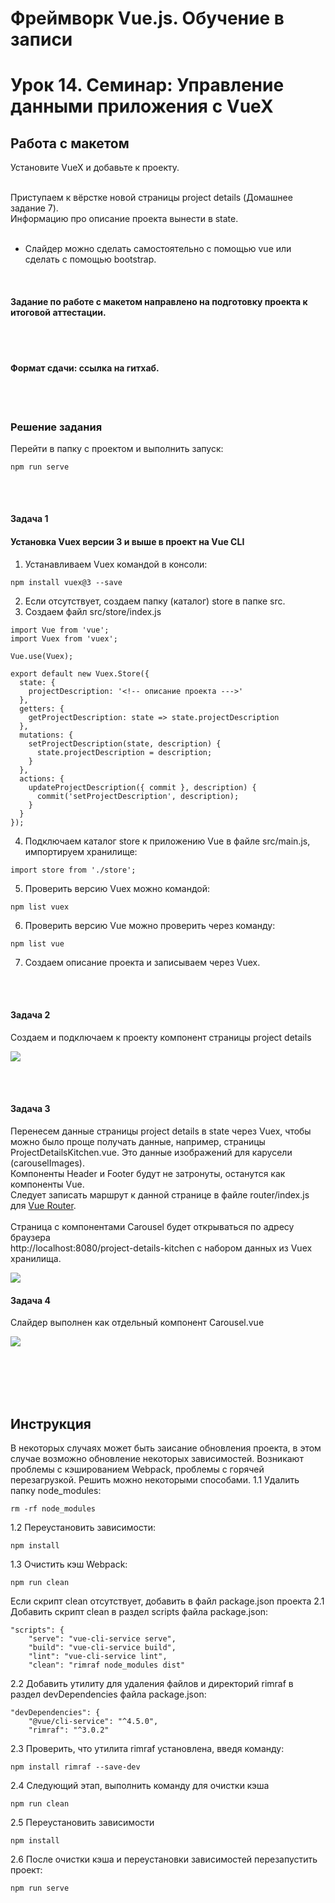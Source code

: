 # Фреймворк Vue.js. Обучение в записи

# Урок 14. Семинар: Управление данными приложения с VueX
## Работа с макетом

Установите VueX и добавьте к проекту.<br><br>

Приступаем к вёрстке новой страницы project details (Домашнее задание 7).<br>
Информацию про описание проекта вынести в state.<br><br>

* Слайдер можно сделать самостоятельно с помощью vue или сделать с помощью bootstrap.<br>

<br>

#### Задание по работе с макетом направлено на подготовку проекта к итоговой аттестации.

<br><br>

#### Формат сдачи: ссылка на гитхаб.

<br><br>

### Решение задания

Перейти в папку с проектом и выполнить запуск:
```
npm run serve

```

<br><br>

#### Задача 1

#### Установка Vuex версии 3 и выше в проект на Vue CLI

1. Устанавливаем Vuex командой в консоли:
```
npm install vuex@3 --save

```
2. Если отсутствует, создаем папку (каталог) store в папке src.
3. Создаем файл src/store/index.js 
```
import Vue from 'vue';
import Vuex from 'vuex';

Vue.use(Vuex);

export default new Vuex.Store({
  state: {
    projectDescription: '<!-- описание проекта --->'
  },
  getters: {
    getProjectDescription: state => state.projectDescription
  },
  mutations: {
    setProjectDescription(state, description) {
      state.projectDescription = description;
    }
  },
  actions: {
    updateProjectDescription({ commit }, description) {
      commit('setProjectDescription', description);
    }
  }
});

```
4. Подключаем каталог store к приложению Vue в файле src/main.js, импортируем хранилище:
```
import store from './store';

```
5. Проверить версию Vuex можно командой:
``` 
npm list vuex
```

6. Проверить версию Vue можно проверить через команду:

```
npm list vue

```
7. Создаем описание проекта и записываем через Vuex.

<br><br>

#### Задача 2

Создаем и подключаем к проекту компонент страницы project details

![](assets/image-7-1.jpg)


<br><br>

#### Задача 3

Перенесем данные страницы project details в state через Vuex, чтобы можно было проще получать данные, например, страницы ProjectDetailsKitchen.vue.
Это данные изображений для карусели (carouselImages). <br>
Компоненты Header и Footer будут не затронуты, останутся как компоненты Vue. <br>
Следует записать маршрут к данной странице в файле router/index.js для [Vue Router](https://router.vuejs.org/). <br><br>
Страница с компонентами Carousel будет открываться по адресу браузера <br>
http://localhost:8080/project-details-kitchen с набором данных из Vuex хранилища.

![](assets/image-7-2.jpg)

#### Задача 4

Слайдер выполнен как отдельный компонент Carousel.vue

![](assets/image-7-3.jpg)



<br><br><br><br>

## Инструкция

В некоторых случаях может быть заисание обновления проекта, в этом случае возможно обновление некоторых зависимостей.
Возникают проблемы с кэшированием Webpack, проблемы с горячей перезагрузкой. Решить можно некоторыми способами.
1.1 Удалить папку node_modules:
```
rm -rf node_modules
```
1.2 Переустановить зависимости:
```
npm install

```
1.3 Очистить кэш Webpack:
```
npm run clean

```
Если скрипт clean отсутствует, добавить в файл package.json проекта
2.1 Добавить скрипт clean в раздел scripts файла package.json:
```
"scripts": {
    "serve": "vue-cli-service serve",
    "build": "vue-cli-service build",
    "lint": "vue-cli-service lint",
    "clean": "rimraf node_modules dist"

```
2.2 Добавить утилиту для удаления файлов и директорий rimraf в раздел devDependencies файла package.json:
```
"devDependencies": {
    "@vue/cli-service": "^4.5.0",
    "rimraf": "^3.0.2"

```
2.3 Проверить, что утилита rimraf установлена, введя команду:
```
npm install rimraf --save-dev

```
2.4 Следующий этап, выполнить команду для очистки кэша
```
npm run clean

```
2.5 Переустановить зависимости
```
npm install

```
2.6 После очистки кэша и переустановки зависимостей перезапустить проект:
```
npm run serve

```

<br><br><br><br>




